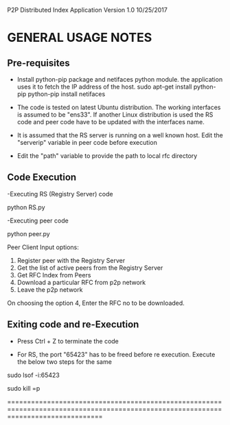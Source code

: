 P2P Distributed Index Application 
Version 1.0 10/25/2017

GENERAL USAGE NOTES
===================

Pre-requisites
--------------
- Install python-pip package and netifaces python module. the application uses it to fetch the IP address of the host.
sudo apt-get install python-pip
python-pip install netifaces

- The code is tested on latest Ubuntu distribution. The working interfaces is assumed to be "ens33". If another Linux distribution is used the RS code and peer code have to be updated with the interfaces name.

- It is assumed that the RS server is running on a well known host. Edit the "serverip" variable in peer code before execution

- Edit the "path" variable to provide the path to local rfc directory


Code Execution
--------------

-Executing RS (Registry Server) code

python RS.py

-Executing peer code

python peer.py

  Peer Client Input options:
  1. Register peer with the Registry Server
  2. Get the list of active peers from the Registry Server
  3. Get RFC Index from Peers
  4. Download a particular RFC from p2p network
  5. Leave the p2p network

On choosing the option 4, Enter the RFC no to be downloaded.

Exiting code and re-Execution
-----------------------------

- Press Ctrl + Z to terminate the code

- For RS, the port "65423" has to be freed before re execution. Execute the below two steps for the same

sudo lsof -i:65423

sudo kill =p <PID>

====================================================================================================================================
